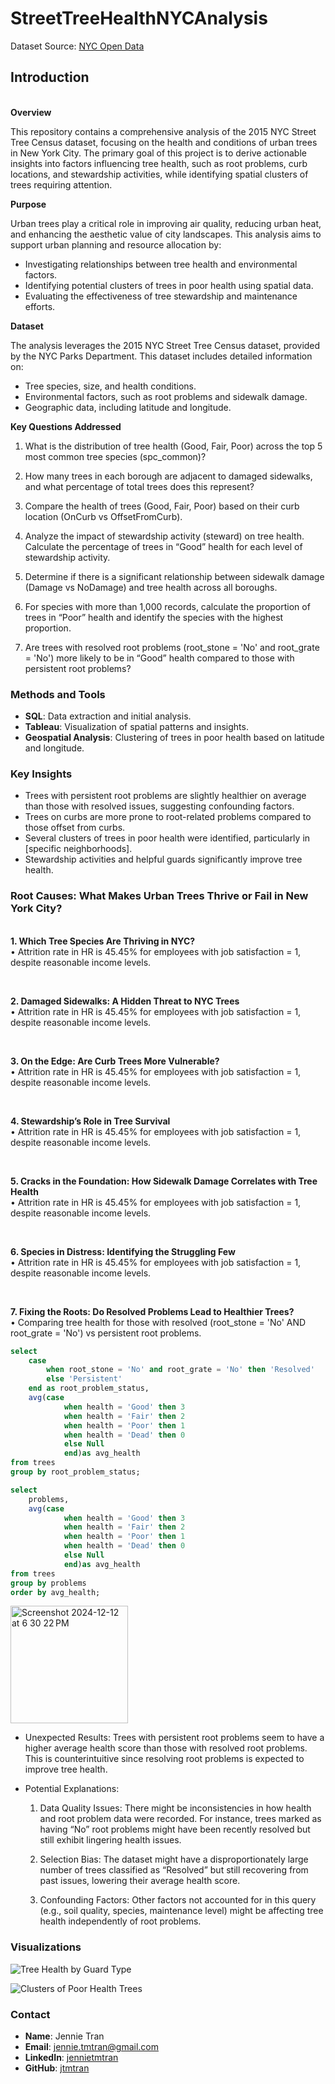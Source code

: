 # StreetTreeHealthNYCAnalysis
Dataset Source:
[NYC Open Data](https://data.cityofnewyork.us/Environment/2015-Street-Tree-Census-Tree-Data/uvpi-gqnh/about_data)

## Introduction
<br>**Overview**

This repository contains a comprehensive analysis of the 2015 NYC Street Tree Census dataset, focusing on the health and conditions of urban trees in New York City. The primary goal of this project is to derive actionable insights into factors influencing tree health, such as root problems, curb locations, and stewardship activities, while identifying spatial clusters of trees requiring attention.

**Purpose**

Urban trees play a critical role in improving air quality, reducing urban heat, and enhancing the aesthetic value of city landscapes. This analysis aims to support urban planning and resource allocation by:
- Investigating relationships between tree health and environmental factors.
- Identifying potential clusters of trees in poor health using spatial data.
- Evaluating the effectiveness of tree stewardship and maintenance efforts.

**Dataset**

The analysis leverages the 2015 NYC Street Tree Census dataset, provided by the NYC Parks Department. This dataset includes detailed information on:
- Tree species, size, and health conditions.
- Environmental factors, such as root problems and sidewalk damage.
- Geographic data, including latitude and longitude.

**Key Questions Addressed**
1. What is the distribution of tree health (Good, Fair, Poor) across the top 5 most common tree species (spc_common)?

2. How many trees in each borough are adjacent to damaged sidewalks, and what percentage of total trees does this represent?

3. Compare the health of trees (Good, Fair, Poor) based on their curb location (OnCurb vs OffsetFromCurb).

4. Analyze the impact of stewardship activity (steward) on tree health. Calculate the percentage of trees in “Good” health for each level of stewardship activity.

5. Determine if there is a significant relationship between sidewalk damage (Damage vs NoDamage) and tree health across all boroughs.

6. For species with more than 1,000 records, calculate the proportion of trees in “Poor” health and identify the species with the highest proportion.

7. Are trees with resolved root problems (root_stone = 'No' and root_grate = 'No') more likely to be in “Good” health compared to those with persistent root problems?

### Methods and Tools
- **SQL**: Data extraction and initial analysis.
- **Tableau**: Visualization of spatial patterns and insights.
- **Geospatial Analysis**: Clustering of trees in poor health based on latitude and longitude.

### Key Insights
- Trees with persistent root problems are slightly healthier on average than those with resolved issues, suggesting confounding factors.
- Trees on curbs are more prone to root-related problems compared to those offset from curbs.
- Several clusters of trees in poor health were identified, particularly in [specific neighborhoods].
- Stewardship activities and helpful guards significantly improve tree health.

### Root Causes: What Makes Urban Trees Thrive or Fail in New York City?
<br>**1. Which Tree Species Are Thriving in NYC?**
<br>•	Attrition rate in HR is 45.45% for employees with job satisfaction = 1, despite reasonable income levels.
```sql

```

<br>**2. Damaged Sidewalks: A Hidden Threat to NYC Trees**
<br>•	Attrition rate in HR is 45.45% for employees with job satisfaction = 1, despite reasonable income levels.
```sql

```

<br>**3. On the Edge: Are Curb Trees More Vulnerable?**
<br>•	Attrition rate in HR is 45.45% for employees with job satisfaction = 1, despite reasonable income levels.
```sql

```

<br>**4. Stewardship’s Role in Tree Survival**
<br>•	Attrition rate in HR is 45.45% for employees with job satisfaction = 1, despite reasonable income levels.
```sql

```

<br>**5. Cracks in the Foundation: How Sidewalk Damage Correlates with Tree Health**
<br>•	Attrition rate in HR is 45.45% for employees with job satisfaction = 1, despite reasonable income levels.
```sql

```

<br>**6. Species in Distress: Identifying the Struggling Few**
<br>•	Attrition rate in HR is 45.45% for employees with job satisfaction = 1, despite reasonable income levels.
```sql

```

<br>**7.  Fixing the Roots: Do Resolved Problems Lead to Healthier Trees?**
<br>•	Comparing tree health for those with resolved (root_stone = 'No' AND root_grate = 'No') vs persistent root problems.
```sql
select 
	case
		when root_stone = 'No' and root_grate = 'No' then 'Resolved'
        else 'Persistent'
	end as root_problem_status,
	avg(case 
			when health = 'Good' then 3
            when health = 'Fair' then 2
            when health = 'Poor' then 1
            when health = 'Dead' then 0
            else Null
            end)as avg_health
from trees
group by root_problem_status;

select 
	problems,
	avg(case 
			when health = 'Good' then 3
            when health = 'Fair' then 2
            when health = 'Poor' then 1
            when health = 'Dead' then 0
            else Null
            end)as avg_health
from trees
group by problems
order by avg_health;
```
<img width="188" alt="Screenshot 2024-12-12 at 6 30 22 PM" src="https://github.com/user-attachments/assets/f6745f6a-4811-48fe-a757-39816939317a" />

- Unexpected Results:
Trees with persistent root problems seem to have a higher average health score than those with resolved root problems. This is counterintuitive since resolving root problems is expected to improve tree health.

- Potential Explanations:
   
	1. Data Quality Issues:
There might be inconsistencies in how health and root problem data were recorded.
For instance, trees marked as having “No” root problems might have been recently resolved but still exhibit lingering health issues.

	2. Selection Bias:
The dataset might have a disproportionately large number of trees classified as “Resolved” but still recovering from past issues, lowering their average health score.

	3. Confounding Factors:
Other factors not accounted for in this query (e.g., soil quality, species, maintenance level) might be affecting tree health independently of root problems.

### Visualizations
![Tree Health by Guard Type](path/to/image.png)

![Clusters of Poor Health Trees](path/to/map_visualization.png)

### Contact
- **Name**: Jennie Tran
- **Email**: jennie.tmtran@gmail.com
- **LinkedIn**: [jennietmtran](www.linkedin.com/in/jennietmtran)
- **GitHub**: [jtmtran](https://github.com/jtmtran)
